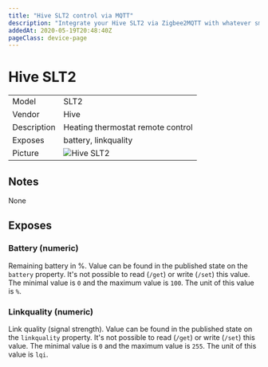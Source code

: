 ```yaml
---
title: "Hive SLT2 control via MQTT"
description: "Integrate your Hive SLT2 via Zigbee2MQTT with whatever smart home infrastructure you are using without the vendors bridge or gateway."
addedAt: 2020-05-19T20:48:40Z
pageClass: device-page
---
```


<!-- !!!! -->
<!-- ATTENTION: This file is auto-generated through docgen! -->
<!-- You can only edit the "## Notes"-Section. -->
<!-- !!!! -->

# Hive SLT2

|     |     |
|-----|-----|
| Model | SLT2  |
| Vendor  | Hive  |
| Description | Heating thermostat remote control |
| Exposes | battery, linkquality |
| Picture | ![Hive SLT2](https://psi-4ward.github.io/zigbee2mqtt.io/images/devices/SLT2.jpg) |


## Notes

None



## Exposes

### Battery (numeric)
Remaining battery in %.
Value can be found in the published state on the `battery` property.
It's not possible to read (`/get`) or write (`/set`) this value.
The minimal value is `0` and the maximum value is `100`.
The unit of this value is `%`.

### Linkquality (numeric)
Link quality (signal strength).
Value can be found in the published state on the `linkquality` property.
It's not possible to read (`/get`) or write (`/set`) this value.
The minimal value is `0` and the maximum value is `255`.
The unit of this value is `lqi`.

